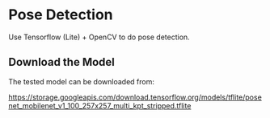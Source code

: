 # Pose Detection

Use Tensorflow (Lite) + OpenCV to do pose detection.

## Download the Model

The tested model can be downloaded from:

https://storage.googleapis.com/download.tensorflow.org/models/tflite/posenet_mobilenet_v1_100_257x257_multi_kpt_stripped.tflite

